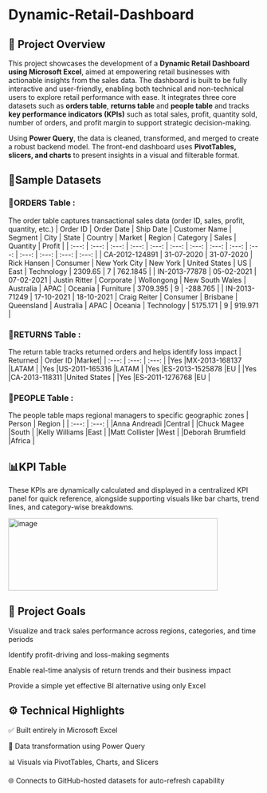 # Dynamic-Retail-Dashboard
## 📌 Project Overview

This project showcases the development of a **Dynamic Retail Dashboard using Microsoft Excel**, aimed at empowering retail businesses with actionable insights from the sales data. The dashboard is built to be fully interactive and user-friendly, enabling both technical and non-technical users to explore retail performance with ease. It integrates three core datasets such as **orders table**, **returns table** and **people table** and tracks **key performance indicators (KPIs)** such as total sales, profit, quantity sold, number of orders, and profit margin to support strategic decision-making.

Using **Power Query**, the data is cleaned, transformed, and merged to create a robust backend model. The front-end dashboard uses **PivotTables, slicers, and charts** to present insights in a visual and filterable format.

## 📂Sample Datasets 
### 🧾ORDERS Table :
  The order table captures transactional sales data (order ID, sales, profit, quantity, etc.)
| Order ID | Order Date | Ship Date | Customer Name | Segment | City | State | Country | Market | Region | Category | Sales | Quantity | Profit | 
| :---: | :---: | :---: | :---: | :---: | :---: | :---: | :---: | :---: | :---: | :---: | :---: | :---: | :---: |
| CA-2012-124891 | 31-07-2020 | 31-07-2020 | Rick Hansen | Consumer |	New York City	| New York | United States | US | East | Technology | 2309.65 | 7 |	762.1845 |
| IN-2013-77878 | 05-02-2021 | 07-02-2021 | Justin Ritter | Corporate	| Wollongong	| New South Wales	| Australia | APAC | Oceania | Furniture | 3709.395	| 9 | -288.765 |
| IN-2013-71249 | 17-10-2021 | 18-10-2021 | Craig Reiter | Consumer	| Brisbane | Queensland	| Australia | APAC | Oceania | Technology | 5175.171 | 9 | 919.971 |   

### 🔁RETURNS Table :
  The return table tracks returned orders and helps identify loss impact
| Returned |	Order ID	|Market|
| :---: | :---: | :---: |
|Yes	|MX-2013-168137	|LATAM |
|Yes	|US-2011-165316	|LATAM |
|Yes	|ES-2013-1525878	|EU |
|Yes	|CA-2013-118311	|United States |
|Yes	|ES-2011-1276768	|EU |

### 👥PEOPLE Table :
  The people table maps regional managers to specific geographic zones
| Person | Region |
| :---: | :---: |
|Anna Andreadi	|Central |
|Chuck Magee	|South |
|Kelly Williams	|East |
|Matt Collister	|West |
|Deborah Brumfield	|Africa |


## 📊**KPI Table**
These KPIs are dynamically calculated and displayed in a centralized KPI panel for quick reference, alongside supporting visuals like bar charts, trend lines, and category-wise breakdowns.


<img width="420" height="145" alt="image" src="https://github.com/user-attachments/assets/762e64d7-1ca5-4d63-b223-7614047a4953" />

## 🌟 Project Goals

Visualize and track sales performance across regions, categories, and time periods

Identify profit-driving and loss-making segments

Enable real-time analysis of return trends and their business impact

Provide a simple yet effective BI alternative using only Excel

## ⚙️ Technical Highlights

✅ Built entirely in Microsoft Excel

🔄 Data transformation using Power Query

📊 Visuals via PivotTables, Charts, and Slicers

🌐 Connects to GitHub-hosted datasets for auto-refresh capability





